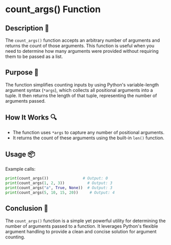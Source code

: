 # count_args() Function

## Description 📝

The `count_args()` function accepts an arbitrary number of arguments and returns the count of those arguments. This function is useful when you need to determine how many arguments were provided without requiring them to be passed as a list.

## Purpose 🎯

The function simplifies counting inputs by using Python's variable-length argument syntax (`*args`), which collects all positional arguments into a tuple. It then returns the length of that tuple, representing the number of arguments passed.

## How It Works 🔍

-   The function uses `*args` to capture any number of positional arguments.
-   It returns the count of these arguments using the built-in `len()` function.

## Usage 📦

Example calls:

```python
print(count_args())               # Output: 0
print(count_args(1, 2, 3))          # Output: 3
print(count_args("a", True, None))  # Output: 3
print(count_args(5, 10, 15, 20))     # Output: 4
```

## Conclusion 🚀

The `count_args()` function is a simple yet powerful utility for determining the number of arguments passed to a function. It leverages Python's flexible argument handling to provide a clean and concise solution for argument counting.
